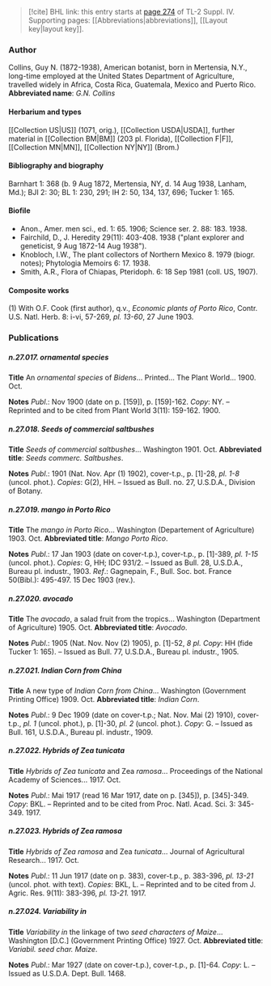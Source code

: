> [!cite] BHL link: this entry starts at [page 274](https://www.biodiversitylibrary.org/page/33265951) of TL-2 Suppl. IV.
> Supporting pages: [[Abbreviations|abbreviations]], [[Layout key|layout key]].

### Author

Collins, Guy N. (1872-1938), American botanist, born in Mertensia, N.Y., long-time employed at the United States Department of Agriculture, travelled widely in Africa, Costa Rica, Guatemala, Mexico and Puerto Rico. 
**Abbreviated name**: *G.N. Collins*

#### Herbarium and types

[[Collection US|US]] (1071, orig.), [[Collection USDA|USDA]], further material in [[Collection BM|BM]] (203 pl. Florida), [[Collection F|F]], [[Collection MN|MN]], [[Collection NY|NY]] (Brom.)

#### Bibliography and biography

Barnhart 1: 368 (b. 9 Aug 1872, Mertensia, NY, d. 14 Aug 1938, Lanham, Md.); BJI 2: 30; BL 1: 230, 291; IH 2: 50, 134, 137, 696; Tucker 1: 165.

#### Biofile

- Anon., Amer. men sci., ed. 1: 65. 1906; Science ser. 2. 88: 183. 1938.
- Fairchild, D., J. Heredity 29(11): 403-408. 1938 ("plant explorer and geneticist, 9 Aug 1872-14 Aug 1938").
- Knobloch, I.W., The plant collectors of Northern Mexico 8. 1979 (biogr. notes); Phytologia Memoirs 6: 17. 1938.
- Smith, A.R., Flora of Chiapas, Pteridoph. 6: 18 Sep 1981 (coll. US, 1907).

#### Composite works

(1) With O.F. Cook (first author), q.v., *Economic plants of Porto Rico*, Contr. U.S. Natl. Herb. 8: i-vi, 57-269, *pl. 13-60*, 27 June 1903.

### Publications

##### n.27.017. ornamental species

**Title**
An *ornamental species* of *Bidens*... Printed... The Plant World... 1900. Oct.

**Notes**
*Publ*.: Nov 1900 (date on p. \[159\]), p. \[159\]-162. *Copy*: NY. – Reprinted and to be cited from Plant World 3(11): 159-162. 1900.

##### n.27.018. Seeds of commercial saltbushes

**Title**
*Seeds of commercial saltbushes*... Washington 1901. Oct.
**Abbreviated title**: *Seeds commerc. Saltbushes*.

**Notes**
*Publ*.: 1901 (Nat. Nov. Apr (1) 1902), cover-t.p., p. \[1\]-28, *pl. 1-8* (uncol. phot.). *Copies*: G(2), HH. – Issued as Bull. no. 27, U.S.D.A., Division of Botany.

##### n.27.019. mango in Porto Rico

**Title**
The *mango in Porto Rico*... Washington (Departement of Agriculture) 1903. Oct.
**Abbreviated title**: *Mango Porto Rico*.

**Notes**
*Publ*.: 17 Jan 1903 (date on cover-t.p.), cover-t.p., p. \[1\]-389, *pl. 1-15* (uncol. phot.). *Copies*: G, HH; IDC 931/2. – Issued as Bull. 28, U.S.D.A., Bureau pl. industr., 1903.
*Ref*.: Gagnepain, F., Bull. Soc. bot. France 50(Bibl.): 495-497. 15 Dec 1903 (rev.).

##### n.27.020. avocado

**Title**
The *avocado*, a salad fruit from the tropics... Washington (Department of Agriculture) 1905. Oct.
**Abbreviated title**: *Avocado*.

**Notes**
*Publ*.: 1905 (Nat. Nov. Nov (2) 1905), p. \[1\]-52, *8 pl. Copy*: HH (fide Tucker 1: 165). – Issued as Bull. 77, U.S.D.A., Bureau pl. industr., 1905.

##### n.27.021. Indian Corn from China

**Title**
A new type of *Indian Corn from China*... Washington (Government Printing Office) 1909. Oct.
**Abbreviated title**: *Indian Corn*.

**Notes**
*Publ*.: 9 Dec 1909 (date on cover-t.p.; Nat. Nov. Mai (2) 1910), cover-t.p., *pl. 1* (uncol. phot.), p. \[1\]-30, *pl. 2* (uncol. phot.). *Copy*: G. – Issued as Bull. 161, U.S.D.A., Bureau pl. industr., 1909.

##### n.27.022. Hybrids of Zea tunicata

**Title**
*Hybrids of Zea tunicata* and Zea *ramosa*... Proceedings of the National Academy of Sciences... 1917. Oct.

**Notes**
*Publ*.: Mai 1917 (read 16 Mar 1917, date on p. \[345\]), p. \[345\]-349. *Copy*: BKL. – Reprinted and to be cited from Proc. Natl. Acad. Sci. 3: 345-349. 1917.

##### n.27.023. Hybrids of Zea ramosa

**Title**
*Hybrids of Zea ramosa* and Zea *tunicata*... Journal of Agricultural Research... 1917. Oct.

**Notes**
*Publ*.: 11 Jun 1917 (date on p. 383), cover-t.p., p. 383-396, *pl. 13-21* (uncol. phot. with text).
*Copies*: BKL, L. – Reprinted and to be cited from J. Agric. Res. 9(11): 383-396, *pl. 13-21.* 1917.

##### n.27.024. Variability in

**Title**
*Variability in* the linkage of two *seed characters of Maize*... Washington \[D.C.\] (Government Printing Office) 1927. Oct.
**Abbreviated title**: *Variabil. seed char. Maize*.

**Notes**
*Publ*.: Mar 1927 (date on cover-t.p.), cover-t.p., p. \[1\]-64. *Copy*: L. – Issued as U.S.D.A. Dept. Bull. 1468.

